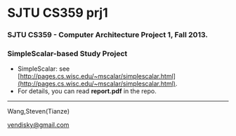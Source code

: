 SJTU CS359 prj1
===

### SJTU CS359 - Computer Architecture Project 1, Fall 2013.

### SimpleScalar-based Study Project

* SimpleScalar: see [http://pages.cs.wisc.edu/~mscalar/simplescalar.html](http://pages.cs.wisc.edu/~mscalar/simplescalar.html).
* For details, you can read **report.pdf** in the repo.

---
Wang,Steven(Tianze)

vendisky@gmail.com
